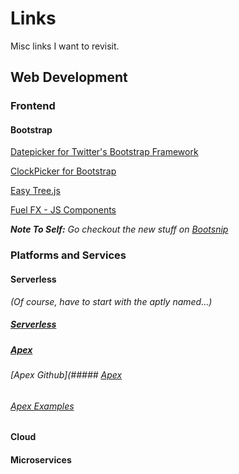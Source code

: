 # Links
Misc links I want to revisit.

## Web Development

### Frontend

#### Bootstrap

[Datepicker for Twitter's Bootstrap Framework](http://www.eyecon.ro/bootstrap-datepicker/)

[ClockPicker for Bootstrap](http://weareoutman.github.io/clockpicker/)

[Easy Tree.js](https://github.com/zgs225/easy-tree)

[Fuel FX - JS Components](http://getfuelux.com/index.html)

*__Note To Self:__ Go checkout the new stuff on [Bootsnip](https://bootsnipp.com/)*

### Platforms and Services

#### Serverless

_(Of course, have to start with the aptly named...)_   
   
   
##### [Serverless](https://serverless.com/getting-started/)

##### [Apex](http://apex.run/)
###### [Apex Github](##### [Apex](https://github.com/apex/apex)
###### [Apex Examples](https://github.com/apex/apex/tree/master/_examples)


#### Cloud

#### Microservices
